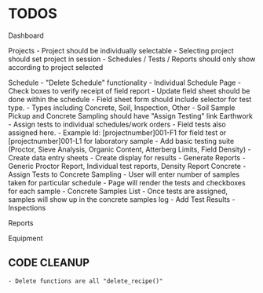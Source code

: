 # TODOS

Dashboard

Projects
    - Project should be individually selectable
        - Selecting project should set project in session
        - Schedules / Tests / Reports should only show according to project selected

Schedule
    - "Delete Schedule" functionality
    - Individual Schedule Page
        - Check boxes to verify receipt of field report
        - Update field sheet should be done within the schedule
            - Field sheet form should include selector for test type.
                - Types including Concrete, Soil, Inspection, Other
        - Soil Sample Pickup and Concrete Sampling should have "Assign Testing" link
Earthwork
    - Assign tests to individual schedules/work orders
        - Field tests also assigned here.
        - Example Id: [projectnumber]001-F1 for field test or [projectnumber]001-L1 for laboratory sample
    - Add basic testing suite (Proctor, Sieve Analysis, Organic Content, Atterberg Limits, Field Density)
        - Create data entry sheets
        - Create display for results
        - Generate Reports
            - Generic Proctor Report, Individual test reports, Density Report
Concrete
    - Assign Tests to Concrete Sampling
        - User will enter number of samples taken for particular schedule
        - Page will render the tests and checkboxes for each sample
    - Concrete Samples List
        - Once tests are assigned, samples will show up in the concrete samples log
    - Add Test Results
        - 
Inspections

Reports

Equipment

## CODE CLEANUP

    - Delete functions are all "delete_recipe()"